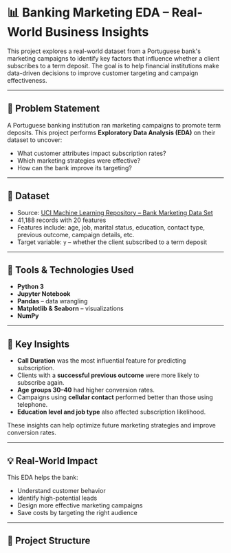 # 📊 Banking Marketing EDA – Real-World Business Insights

This project explores a real-world dataset from a Portuguese bank's marketing campaigns to identify key factors that influence whether a client subscribes to a term deposit. The goal is to help financial institutions make data-driven decisions to improve customer targeting and campaign effectiveness.

---

## 🧠 Problem Statement

A Portuguese banking institution ran marketing campaigns to promote term deposits. This project performs **Exploratory Data Analysis (EDA)** on their dataset to uncover:

- What customer attributes impact subscription rates?
- Which marketing strategies were effective?
- How can the bank improve its targeting?

---

## 📂 Dataset

- Source: [UCI Machine Learning Repository – Bank Marketing Data Set](https://archive.ics.uci.edu/ml/datasets/bank+marketing)
- 41,188 records with 20 features
- Features include: age, job, marital status, education, contact type, previous outcome, campaign details, etc.
- Target variable: `y` – whether the client subscribed to a term deposit

---

## 🔧 Tools & Technologies Used

- **Python 3**
- **Jupyter Notebook**
- **Pandas** – data wrangling
- **Matplotlib & Seaborn** – visualizations
- **NumPy**

---

## 📌 Key Insights

- **Call Duration** was the most influential feature for predicting subscription.
- Clients with a **successful previous outcome** were more likely to subscribe again.
- **Age groups 30–40** had higher conversion rates.
- Campaigns using **cellular contact** performed better than those using telephone.
- **Education level and job type** also affected subscription likelihood.

These insights can help optimize future marketing strategies and improve conversion rates.

---

## 💡 Real-World Impact

This EDA helps the bank:
- Understand customer behavior
- Identify high-potential leads
- Design more effective marketing campaigns
- Save costs by targeting the right audience

---

## 📁 Project Structure

